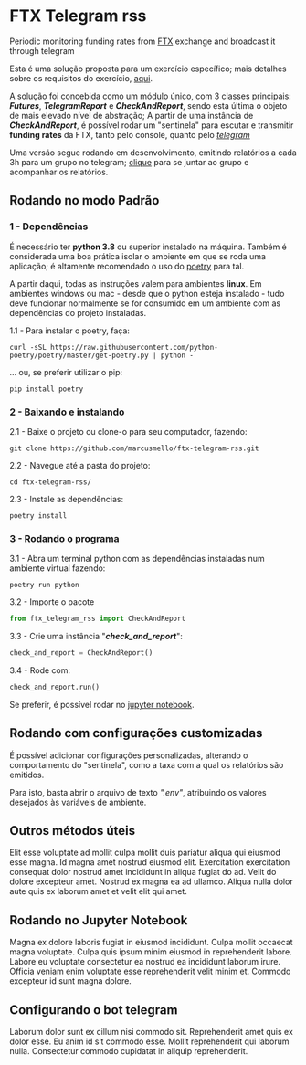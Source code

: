# FTX Telegram rss

Periodic monitoring funding rates from [FTX](https://ftx.com/) exchange and
broadcast it through telegram

Esta é uma solução proposta para um exercício específico; mais detalhes sobre os
requisitos do exercício,
[aqui](https://www.notion.so/Simple-FTX-Funding-Alerter-7b0c2400a58c4b2d887e615a281be708).

A solução foi concebida como um módulo único, com 3 classes principais:
***Futures***, ***TelegramReport*** e ***CheckAndReport***, sendo esta última o
objeto de mais elevado nível de abstração; A partir de uma instância de
***CheckAndReport***, é possível rodar um "sentinela" para escutar e transmitir
**funding rates** da FTX, tanto pelo console, quanto pelo
[*telegram*](#Configurando-o-bot-telegram)

Uma versão segue rodando em desenvolvimento, emitindo relatórios a cada 3h para
um grupo no telegram; [clique](https://t.me/joinchat/BsaPrRylCgEXuNZFrKQDCQ)
para se juntar ao grupo e acompanhar os relatórios.

## Rodando no modo Padrão

### 1 - Dependências

É necessário ter **python 3.8** ou superior instalado na máquina. Também é
considerada uma boa prática isolar o ambiente em que se roda uma aplicação; é
altamente recomendado o uso do [poetry](https://python-poetry.org/) para tal.

A partir daqui, todas as instruções valem para ambientes **linux**. Em ambientes
windows ou mac - desde que o python esteja instalado - tudo deve funcionar
normalmente se for consumido em um ambiente com as dependências do projeto
instaladas.

1.1 - Para instalar o poetry, faça:

    curl -sSL https://raw.githubusercontent.com/python-poetry/poetry/master/get-poetry.py | python -

... ou, se preferir utilizar o pip:

    pip install poetry

### 2 - Baixando e instalando

2.1 - Baixe o projeto ou clone-o para seu computador, fazendo:

    git clone https://github.com/marcusmello/ftx-telegram-rss.git

2.2 - Navegue até a pasta do projeto:

    cd ftx-telegram-rss/

2.3 - Instale as dependências:

    poetry install

### 3 - Rodando o programa

3.1 - Abra um terminal python com as dependências instaladas num ambiente
virtual fazendo:

    poetry run python

3.2 - Importe o pacote

```python
from ftx_telegram_rss import CheckAndReport
```

3.3 - Crie uma instância "***check_and_report***":

```python
check_and_report = CheckAndReport()
```

3.4 - Rode com:

```python
check_and_report.run()
```

Se preferir, é possível rodar no [jupyter notebook](#Rodando-no-Jupyter-Notebook).

## Rodando com configurações customizadas

É possível adicionar configurações personalizadas, alterando o comportamento do
"sentinela", como a taxa com a qual os relatórios são emitidos.

Para isto, basta abrir o arquivo de texto *".env"*, atribuindo os valores
desejados às variáveis de ambiente.

## Outros métodos úteis

Elit esse voluptate ad mollit culpa mollit duis pariatur aliqua qui eiusmod esse
magna. Id magna amet nostrud eiusmod elit. Exercitation exercitation consequat
dolor nostrud amet incididunt in aliqua fugiat do ad. Velit do dolore excepteur
amet. Nostrud ex magna ea ad ullamco. Aliqua nulla dolor aute quis ex laborum
amet et velit elit qui amet.

## Rodando no Jupyter Notebook

Magna ex dolore laboris fugiat in eiusmod incididunt. Culpa mollit occaecat
magna voluptate. Culpa quis ipsum minim eiusmod in reprehenderit labore. Labore
eu voluptate consectetur ea nostrud ea incididunt laborum irure. Officia veniam
enim voluptate esse reprehenderit velit minim et. Commodo excepteur id sunt
magna dolore.

## Configurando o bot telegram

Laborum dolor sunt ex cillum nisi commodo sit. Reprehenderit amet quis ex dolor
esse. Eu anim id sit commodo esse. Mollit reprehenderit qui laborum nulla.
Consectetur commodo cupidatat in aliquip reprehenderit.
